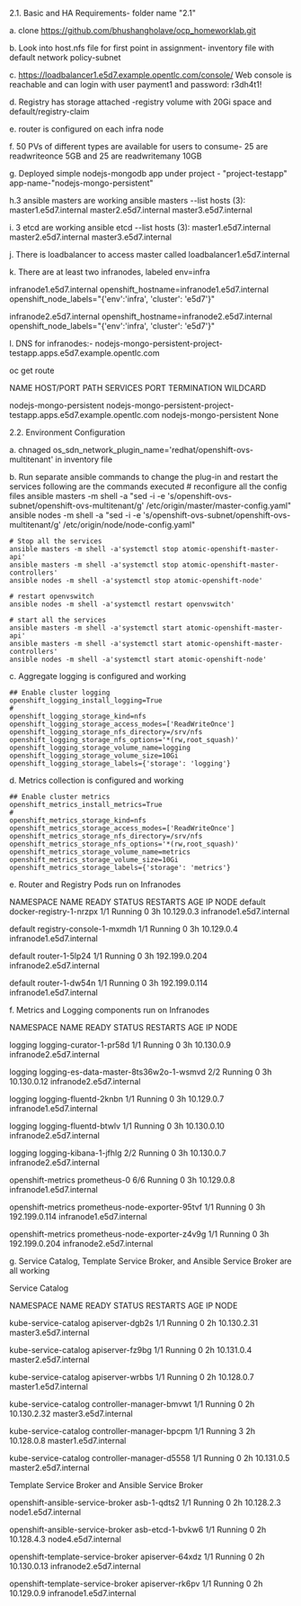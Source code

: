2.1. Basic and HA Requirements- folder name "2.1"

a. clone https://github.com/bhushangholave/ocp_homeworklab.git

b. Look into host.nfs file for first point in assignment- inventory file with default network policy-subnet

c. https://loadbalancer1.e5d7.example.opentlc.com/console/ 
   Web console is reachable and can login with
 user payment1 and password: r3dh4t1!
 
d. Registry has storage attached -registry volume with 20Gi space and default/registry-claim

e. router is configured on each infra node

f. 50 PVs of different types are available for users to consume- 25 are readwriteonce 5GB and 25 are readwritemany 10GB

g. Deployed simple nodejs-mongodb app under project - "project-testapp"
  app-name-"nodejs-mongo-persistent"
  
h.3 ansible masters are working 
  ansible masters --list
  hosts (3):
    master1.e5d7.internal
    master2.e5d7.internal
    master3.e5d7.internal
    
i. 3 etcd are working 
ansible etcd --list
  hosts (3):
    master1.e5d7.internal
    master2.e5d7.internal
    master3.e5d7.internal
    
j. There is loadbalancer to access master called loadbalancer1.e5d7.internal

k. There are at least two infranodes, labeled env=infra

infranode1.e5d7.internal openshift_hostname=infranode1.e5d7.internal  openshift_node_labels="{'env':'infra', 'cluster': 'e5d7'}"

infranode2.e5d7.internal openshift_hostname=infranode2.e5d7.internal  openshift_node_labels="{'env':'infra', 'cluster': 'e5d7'}"

l. DNS for infranodes:- nodejs-mongo-persistent-project-testapp.apps.e5d7.example.opentlc.com

oc get route

NAME                      HOST/PORT                                                               PATH      SERVICES                  PORT      TERMINATION   WILDCARD

nodejs-mongo-persistent   nodejs-mongo-persistent-project-testapp.apps.e5d7.example.opentlc.com             nodejs-mongo-persistent   <all>                   None

2.2. Environment Configuration

a. chnaged os_sdn_network_plugin_name='redhat/openshift-ovs-multitenant' in inventory file

b. Run separate ansible commands to change the plug-in and restart the services
 	following are the commands executed
	# reconfigure all the config files
	ansible masters -m shell -a "sed -i -e 's/openshift-ovs-subnet/openshift-ovs-multitenant/g' /etc/origin/master/master-config.yaml"
	ansible nodes -m shell -a "sed -i -e 's/openshift-ovs-subnet/openshift-ovs-multitenant/g' /etc/origin/node/node-config.yaml"

	# Stop all the services
	ansible masters -m shell -a'systemctl stop atomic-openshift-master-api'
	ansible masters -m shell -a'systemctl stop atomic-openshift-master-controllers'
	ansible nodes -m shell -a'systemctl stop atomic-openshift-node'

	# restart openvswitch
	ansible nodes -m shell -a'systemctl restart openvswitch'

	# start all the services
	ansible masters -m shell -a'systemctl start atomic-openshift-master-api'
	ansible masters -m shell -a'systemctl start atomic-openshift-master-controllers'
	ansible nodes -m shell -a'systemctl start atomic-openshift-node'
	
c. Aggregate logging is configured and working

	## Enable cluster logging
	openshift_logging_install_logging=True
	#
	openshift_logging_storage_kind=nfs
	openshift_logging_storage_access_modes=['ReadWriteOnce']
	openshift_logging_storage_nfs_directory=/srv/nfs
	openshift_logging_storage_nfs_options='*(rw,root_squash)'
	openshift_logging_storage_volume_name=logging
	openshift_logging_storage_volume_size=10Gi
	openshift_logging_storage_labels={'storage': 'logging'}
	
d. Metrics collection is configured and working

	## Enable cluster metrics
	openshift_metrics_install_metrics=True
	#
	openshift_metrics_storage_kind=nfs
	openshift_metrics_storage_access_modes=['ReadWriteOnce']
	openshift_metrics_storage_nfs_directory=/srv/nfs
	openshift_metrics_storage_nfs_options='*(rw,root_squash)'
	openshift_metrics_storage_volume_name=metrics
	openshift_metrics_storage_volume_size=10Gi
	openshift_metrics_storage_labels={'storage': 'metrics'}
	
e. Router and Registry Pods run on Infranodes

NAMESPACE                           NAME                                      READY     STATUS      RESTARTS   AGE       IP              NODE
default                             docker-registry-1-nrzpx                   1/1       Running     0          3h        10.129.0.3      infranode1.e5d7.internal

default                             registry-console-1-mxmdh                  1/1       Running     0          3h        10.129.0.4      infranode1.e5d7.internal

default                             router-1-5lp24                            1/1       Running     0          3h        192.199.0.204   infranode2.e5d7.internal

default                             router-1-dw54n                            1/1       Running     0          3h        192.199.0.114   infranode1.e5d7.internal

f. Metrics and Logging components run on Infranodes

NAMESPACE                           NAME                                      READY     STATUS      RESTARTS   AGE       IP              NODE

logging                             logging-curator-1-pr58d                   1/1       Running     0          3h        10.130.0.9      infranode2.e5d7.internal

logging                             logging-es-data-master-8ts36w2o-1-wsmvd   2/2       Running     0          3h        10.130.0.12     infranode2.e5d7.internal

logging                             logging-fluentd-2knbn                     1/1       Running     0          3h        10.129.0.7      infranode1.e5d7.internal

logging                             logging-fluentd-btwlv                     1/1       Running     0          3h        10.130.0.10     infranode2.e5d7.internal

logging                             logging-kibana-1-jfhlg                    2/2       Running     0          3h        10.130.0.7      infranode2.e5d7.internal

openshift-metrics                   prometheus-0                              6/6       Running     0          3h        10.129.0.8      infranode1.e5d7.internal

openshift-metrics                   prometheus-node-exporter-95tvf            1/1       Running     0          3h        192.199.0.114   infranode1.e5d7.internal

openshift-metrics                   prometheus-node-exporter-z4v9g            1/1       Running     0          3h        192.199.0.204   infranode2.e5d7.internal

g. Service Catalog, Template Service Broker, and Ansible Service Broker are all working

Service Catalog

NAMESPACE                           NAME                                      READY     STATUS      RESTARTS   AGE       IP              NODE

kube-service-catalog                apiserver-dgb2s                           1/1       Running     0          2h        10.130.2.31     master3.e5d7.internal

kube-service-catalog                apiserver-fz9bg                           1/1       Running     0          2h        10.131.0.4      master2.e5d7.internal

kube-service-catalog                apiserver-wrbbs                           1/1       Running     0          2h        10.128.0.7      master1.e5d7.internal

kube-service-catalog                controller-manager-bmvwt                  1/1       Running     0          2h        10.130.2.32     master3.e5d7.internal

kube-service-catalog                controller-manager-bpcpm                  1/1       Running     3          2h        10.128.0.8      master1.e5d7.internal

kube-service-catalog                controller-manager-d5558                  1/1       Running     0          2h        10.131.0.5      master2.e5d7.internal

Template Service Broker and Ansible Service Broker

openshift-ansible-service-broker    asb-1-qdts2                               1/1       Running     0          2h        10.128.2.3      node1.e5d7.internal

openshift-ansible-service-broker    asb-etcd-1-bvkw6                          1/1       Running     0          2h        10.128.4.3      node4.e5d7.internal

openshift-template-service-broker   apiserver-64xdz                           1/1       Running     0          2h        10.130.0.13     infranode2.e5d7.internal

openshift-template-service-broker   apiserver-rk6pv                           1/1       Running     0          2h        10.129.0.9      infranode1.e5d7.internal





